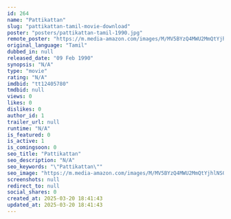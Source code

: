 ```yaml
---
id: 264
name: "Pattikattan"
slug: "pattikattan-tamil-movie-download"
poster: "posters/pattikattan-tamil-1990.jpg"
remote_poster: "https://m.media-amazon.com/images/M/MV5BYzQ4MWU2MmQtYjhlNS00ZDQ4LTg1OGItNmM1MjgyOGE0ZTFkXkEyXkFqcGdeQXVyMzYxOTQ3MDg@._V1_SX300.jpg"
original_language: "Tamil"
dubbed_in: null
released_date: "09 Feb 1990"
synopsis: "N/A"
type: "movie"
rating: "N/A"
imdbid: "tt12405780"
tmdbid: null
views: 0
likes: 0
dislikes: 0
author_id: 1
trailer_url: null
runtime: "N/A"
is_featured: 0
is_active: 1
is_comingsoon: 0
seo_title: "Pattikattan"
seo_description: "N/A"
seo_keywords: "\"Pattikattan\""
seo_image: "https://m.media-amazon.com/images/M/MV5BYzQ4MWU2MmQtYjhlNS00ZDQ4LTg1OGItNmM1MjgyOGE0ZTFkXkEyXkFqcGdeQXVyMzYxOTQ3MDg@._V1_SX300.jpg"
screenshots: null
redirect_to: null
social_shares: 0
created_at: 2025-03-20 18:41:43
updated_at: 2025-03-20 18:41:43
---
```


